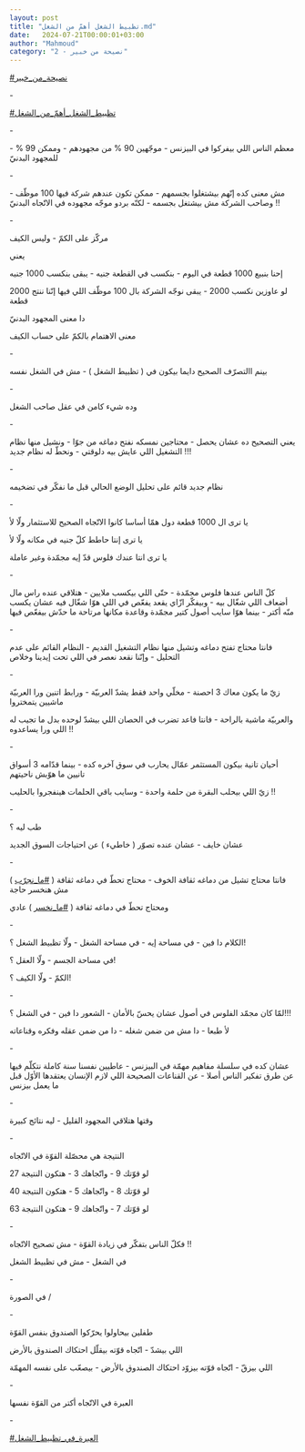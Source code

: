 ```yaml
---
layout: post
title: "تظبيط الشغل أهمّ من الشغل.md"
date:   2024-07-21T00:00:01+03:00
author: "Mahmoud"
category: "2 - نصيحة من خبير"
---
```

[<u>\#نصيحة_من_خبير</u>](https://www.facebook.com/hashtag/%D9%86%D8%B5%D9%8A%D8%AD%D8%A9_%D9%85%D9%86_%D8%AE%D8%A8%D9%8A%D8%B1?__eep__=6&__cft__%5b0%5d=AZUq7yMbBXPNsQMU78TDZy8YJK3QFcesfwwyjy7c2fxV9wQdwJY5dvJXPHt48tnQ2DFxhKMSyKy6NHxZRw3JPQMLy3GQlnw62tQ-vHMJhpQwhptRxn5GTWHgnRqPmCDbg8soS4r4f460GeSB8q9KNtHa01mO2lXw0IvpmWOU8wczMHj64rSfgcVBuPfuBWD_7iM&__tn__=*NK-R)

\-

[<u>\#تظبيط_الشغل_أهمّ\_من_الشغل</u>](https://www.facebook.com/hashtag/%D8%AA%D8%B8%D8%A8%D9%8A%D8%B7_%D8%A7%D9%84%D8%B4%D8%BA%D9%84_%D8%A3%D9%87%D9%85%D9%91_%D9%85%D9%86_%D8%A7%D9%84%D8%B4%D8%BA%D9%84?__eep__=6&__cft__%5b0%5d=AZUq7yMbBXPNsQMU78TDZy8YJK3QFcesfwwyjy7c2fxV9wQdwJY5dvJXPHt48tnQ2DFxhKMSyKy6NHxZRw3JPQMLy3GQlnw62tQ-vHMJhpQwhptRxn5GTWHgnRqPmCDbg8soS4r4f460GeSB8q9KNtHa01mO2lXw0IvpmWOU8wczMHj64rSfgcVBuPfuBWD_7iM&__tn__=*NK-R)

\-

معظم الناس اللي بيفركوا في البيزنس - موجّهين 90 % من
مجهودهم - وممكن 99 % - للمجهود البدنيّ

\-

مش معنى كده إنّهم بيشتغلوا بجسمهم - ممكن تكون عندهم شركة
فيها 100 موظّف - وصاحب الشركة مش بيشتغل بجسمه - لكنّه بردو موجّه مجهوده في
الاتّجاه البدنيّ !!

\-

مركّز على الكمّ - وليس الكيف

يعني

إحنا بنبيع 1000 قطعة في اليوم - بنكسب في القطعة جنيه -
يبقى بنكسب 1000 جنيه

لو عاوزين نكسب 2000 - يبقى نوجّه الشركة بال 100 موظّف اللي
فيها إنّنا ننتج 2000 قطعة

دا معنى المجهود البدنيّ

معنى الاهتمام بالكمّ على حساب الكيف

\-

بينم االتصرّف الصحيح دايما بيكون في ( تظبيط الشغل ) - مش
في الشغل نفسه

\-

وده شيء كامن في عقل صاحب الشغل

\-

يعني التصحيح ده عشان يحصل - محتاجين نمسكه نفتح دماغه من
جوّا - ونشيل منها نظام التشغيل اللي عايش بيه دلوقتي - ونحطّ له نظام
جديد !!!

\-

نظام جديد قائم على تحليل الوضع الحالي قبل ما نفكّر في
تضخيمه

\-

يا ترى ال 1000 قطعة دول همّا أساسا كانوا الاتّجاه الصحيح
للاستثمار ولّا لأ

يا ترى إنتا حاطط كلّ جنيه في مكانه ولّا لأ

يا ترى انتا عندك فلوس قدّ إيه مجمّدة وغير عاملة

\-

كلّ الناس عندها فلوس مجمّدة - حتّى اللي بيكسب ملايين -
هتلاقي عنده راس مال أضعاف اللي شغّال بيه - وبيفكّر ازّاي يقعد يفعّص في اللي
هوّا شغّال فيه عشان يكسب منّه أكتر - بينما هوّا سايب أصول كتير مجمّدة وقاعدة
مكانها مرتاحة ما حدّش بيفعّص فيها

\-

فانتا محتاج تفتح دماغه وتشيل منها نظام التشغيل القديم -
النظام القائم على عدم التحليل - وإنّنا نقعد نعصر في اللي تحت إيدينا
وخلاص

\-

زيّ ما يكون معاك 3 احصنة - مخلّي واحد فقط يشدّ العربيّة -
ورابط اتنين ورا العربيّة ماشيين يتمختروا

والعربيّة ماشية بالراحة - فانتا فاعد تضرب في الحصان اللي
بيشدّ لوحده بدل ما تجيب له اللي ورا يساعدوه !!

\-

أحيان تانية بيكون المستثمر عمّال يحارب في سوق آخره كده -
بينما قدّامه 3 أسواق تانيين ما هوّبش ناحيتهم

زيّ اللي بيحلب البقرة من حلمة واحدة - وسايب باقي الحلمات
هينفجروا بالحليب !!

\-

طب ليه ؟

عشان خايف - عشان عنده تصوّر ( خاطيء ) عن احتياجات السوق
الجديد

\-

فانتا محتاج تشيل من دماغه ثقافة الخوف - محتاج تحطّ في
دماغه ثقافة (
[<u>\#ما_نجرّب</u>](https://www.facebook.com/hashtag/%D9%85%D8%A7_%D9%86%D8%AC%D8%B1%D9%91%D8%A8?__eep__=6&__cft__%5b0%5d=AZUq7yMbBXPNsQMU78TDZy8YJK3QFcesfwwyjy7c2fxV9wQdwJY5dvJXPHt48tnQ2DFxhKMSyKy6NHxZRw3JPQMLy3GQlnw62tQ-vHMJhpQwhptRxn5GTWHgnRqPmCDbg8soS4r4f460GeSB8q9KNtHa01mO2lXw0IvpmWOU8wczMHj64rSfgcVBuPfuBWD_7iM&__tn__=*NK-R)
) مش هنخسر حاجة

ومحتاج تحطّ في دماغه ثقافة (
[<u>\#ما_نخسر</u>](https://www.facebook.com/hashtag/%D9%85%D8%A7_%D9%86%D8%AE%D8%B3%D8%B1?__eep__=6&__cft__%5b0%5d=AZUq7yMbBXPNsQMU78TDZy8YJK3QFcesfwwyjy7c2fxV9wQdwJY5dvJXPHt48tnQ2DFxhKMSyKy6NHxZRw3JPQMLy3GQlnw62tQ-vHMJhpQwhptRxn5GTWHgnRqPmCDbg8soS4r4f460GeSB8q9KNtHa01mO2lXw0IvpmWOU8wczMHj64rSfgcVBuPfuBWD_7iM&__tn__=*NK-R)
) عادي

\-

الكلام دا فين - في مساحة إيه - في مساحة الشغل - ولّا
تظبيط الشغل ؟!

في مساحة الجسم - ولّا العقل ؟!

الكمّ - ولّا الكيف ؟!

\-

لمّا كان مجمّد الفلوس في أصول عشان يحسّ بالأمان - الشعور دا
فين - في الشغل ؟!!!

لأ طبعا - دا مش من ضمن شغله - دا من ضمن عقله وفكره
وقناعاته

\-

عشان كده في سلسلة مفاهيم مهمّة في البيزنس - عاطيين نفسنا
سنة كاملة نتكلّم فيها عن طرق تفكير الناس أصلا - عن القناعات الصحيحة اللي
لازم الإنسان يعتقدها الأوّل قبل ما يعمل بيزنس

\-

وقتها هتلاقي المجهود القليل - ليه نتائج كبيرة

\-

النتيجة هي محصّلة القوّة في الاتّجاه

لو قوّتك 9 - واتّجاهك 3 - هتكون النتيجة 27

لو قوّتك 8 - واتّجاهك 5 - هتكون النتيجة 40

لو قوّتك 7 - واتّجاهك 9 - هتكون النتيجة 63

\-

فكلّ الناس بتفكّر في زيادة القوّة - مش تصحيح الاتّجاه
!!

في الشغل - مش في تظبيط الشغل

\-

في الصورة /

\-

طفلين بيحاولوا يحرّكوا الصندوق بنفس القوّة

اللي بيشدّ - اتّجاه قوّته بيقلّل احتكاك الصندوق
بالأرض

اللي بيزقّ - اتّجاه قوّته بيزوّد احتكاك الصندوق بالأرض -
بيصعّب على نفسه المهمّة

\-

العبرة في الاتّجاه أكتر من القوّة نفسها

\-

[<u>\#العبرة_في_تظبيط_الشغل</u>](https://www.facebook.com/hashtag/%D8%A7%D9%84%D8%B9%D8%A8%D8%B1%D8%A9_%D9%81%D9%8A_%D8%AA%D8%B8%D8%A8%D9%8A%D8%B7_%D8%A7%D9%84%D8%B4%D8%BA%D9%84?__eep__=6&__cft__%5b0%5d=AZUq7yMbBXPNsQMU78TDZy8YJK3QFcesfwwyjy7c2fxV9wQdwJY5dvJXPHt48tnQ2DFxhKMSyKy6NHxZRw3JPQMLy3GQlnw62tQ-vHMJhpQwhptRxn5GTWHgnRqPmCDbg8soS4r4f460GeSB8q9KNtHa01mO2lXw0IvpmWOU8wczMHj64rSfgcVBuPfuBWD_7iM&__tn__=*NK-R)
